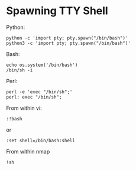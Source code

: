 # Spawning TTY Shell

Python:

```
python -c 'import pty; pty.spawn("/bin/bash")'
python3 -c 'import pty; pty.spawn("/bin/bash")'
``````

Bash:

```
echo os.system('/bin/bash')  
/bin/sh -i  
```

Perl:

```
perl -e 'exec "/bin/sh";'  
perl: exec "/bin/sh";  
```

From within vi:

```
:!bash
```

or

```
:set shell=/bin/bash:shell  
```

From within nmap

```
!sh
```